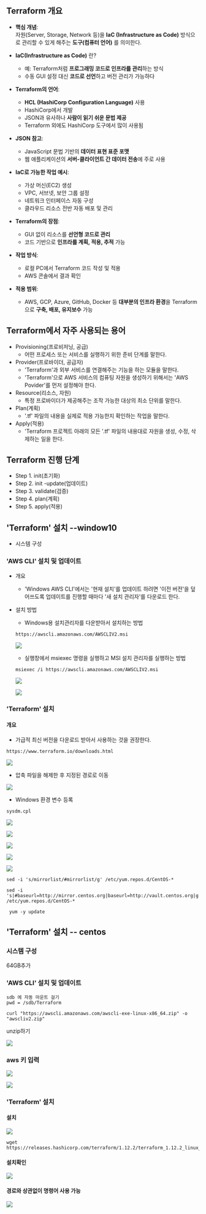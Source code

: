 ## Terraform 개요

- **핵심 개념**:  
  자원(Server, Storage, Network 등)을 **IaC (Infrastructure as Code)** 방식으로 관리할 수 있게 해주는 **도구(컴퓨터 언어)** 를 의미한다.

- **IaC(Infrastructure as Code)** 란?  
  - 예: Terraform처럼 **프로그래밍 코드로 인프라를 관리**하는 방식  
  - 수동 GUI 설정 대신 **코드로 선언**하고 버전 관리가 가능하다

- **Terraform의 언어**:  
  - **HCL (HashiCorp Configuration Language)** 사용  
  - HashiCorp에서 개발  
  - JSON과 유사하나 **사람이 읽기 쉬운 문법 제공**  
  - Terraform 외에도 HashiCorp 도구에서 많이 사용됨

- **JSON 참고**:  
  - JavaScript 문법 기반의 **데이터 표현 표준 포맷**  
  - 웹 애플리케이션의 **서버-클라이언트 간 데이터 전송**에 주로 사용

- **IaC로 가능한 작업 예시**:
  - 가상 머신(EC2) 생성
  - VPC, 서브넷, 보안 그룹 설정
  - 네트워크 인터페이스 자동 구성
  - 클라우드 리소스 전반 자동 배포 및 관리

- **Terraform의 장점**:  
  - GUI 없이 리소스를 **선언형 코드로 관리**  
  - 코드 기반으로 **인프라를 계획, 적용, 추적** 가능

- **작업 방식**:  
  - 로컬 PC에서 Terraform 코드 작성 및 적용  
  - AWS 콘솔에서 결과 확인

- **적용 범위**:  
  - AWS, GCP, Azure, GitHub, Docker 등 **대부분의 인프라 환경**을 Terraform으로 **구축, 배포, 유지보수** 가능


## Terraform에서 자주 사용되는 용어
- Provisioning(프로비저닝, 공급)
    - 어떤 프로세스 또는 서비스를 실행하기 위한 준비 단계를 말한다.
- Provider(프로바이더, 공급자)
    - 'Terraform'과 외부 서비스를 연결해주는 기능을 하는 모듈을 말한다.
    - 'Terraform'으로 AWS 서비스의 컴퓨팅 자원을 생성하기 위해서는 'AWS Povider'를 먼저 설정해야 한다.
- Resource(리소스, 자원)
    - 특정 프로바이더가 제공해주는 조작 가능한 대상의 최소 단위를 말한다.
- Plan(계획)
    - '.tf' 파일의 내용을 실제로 적용 가능한지 확인하는 작업을 말한다.
- Apply(적용)
    - 'Terraform 프로젝트 아래의 모든 '.tf' 파일의 내용대로 자원을 생성, 수정, 삭제하는 일을 한다. 

## Terraform 진행 단계
- Step 1. init(초기화)
- Step 2. init -update(업데이트)
- Step 3. validate(검증)
- Step 4. plan(계획)
- Step 5. apply(적용)

## 'Terraform' 설치 --window10

- 시스템 구성
### 'AWS CLI' 설치 및 업데이트

- 개요
    - 'Windows AWS CLI'에서는 '현재 설치'를 업데이트 하려면 '이전 버전'을 덮어쓰도록 업데이트를 진행할 때마다 '새 설치 관리자'를 다운로드 한다.

- 설치 방법
    - Windows용 설치관리자를 다운받아서 설치하는 방법
    ```
    https://awscli.amazonaws.com/AWSCLIV2.msi
    ```

    ![](./img/20250617/0001.png)

    - 실행창에서 msiexec 명령을 실행하고 MSI 설치 관리자를 실행하는 방법
    ```
    msiexec /i https://awscli.amazonaws.com/AWSCLIV2.msi
    ```            
    ![](./img/20250617/0002.png)

    ![](./img/20250617/0003.png)

### 'Terraform' 설치
#### 개요
- 가급적 최신 버전을 다운로드 받아서 사용하는 것을 권장한다.

```
https://www.terraform.io/downloads.html
```

![](./img/20250617/0004.png)

- 압축 파일을 해제한 후 지정된 경로로 이동

![](./img/20250617/0005.png)

- Windows 환경 변수 등록

```
sysdm.cpl
```
![](./img/20250617/0008.png)

![](./img/20250617/0009.png)

![](./img/20250617/0010.png)

![](./img/20250617/0006.png)

![](./img/20250617/0007.png)

```
sed -i 's/mirrorlist/#mirrorlist/g' /etc/yum.repos.d/CentOS-*

sed -i 's|#baseurl=http://mirror.centos.org|baseurl=http://vault.centos.org|g' /etc/yum.repos.d/CentOS-*

 yum -y update
```

## 'Terraform' 설치 -- centos

### 시스템 구성
64GB추가

### 'AWS CLI' 설치 및 업데이트
```
sdb 에 자동 마운트 걸기
pwd = /sdb/Terraform
```
```
curl "https://awscli.amazonaws.com/awscli-exe-linux-x86_64.zip" -o "awscliv2.zip"
```

unzip하기

![](./img/20250617/0011.png)

### aws 키 입력
![](./img/20250617/0012.png)

![](./img/20250617/0013.png)

### 'Terraform' 설치

#### 설치

![](./img/20250617/0014.png)

```
wget https://releases.hashicorp.com/terraform/1.12.2/terraform_1.12.2_linux_amd64.zip
```
#### 설치확인

![](./img/20250617/0015.png)


#### 경로와 상관없이 명령어 사용 가능
![](./img/20250617/0016.png)

